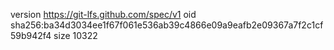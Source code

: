 version https://git-lfs.github.com/spec/v1
oid sha256:ba34d3034ee1f67f061e536ab39c4866e09a9eafb2e09367a7f2c1cf59b942f4
size 10322

